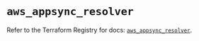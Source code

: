 # `aws_appsync_resolver`

Refer to the Terraform Registry for docs: [`aws_appsync_resolver`](https://registry.terraform.io/providers/hashicorp/aws/5.82.1/docs/resources/appsync_resolver).
